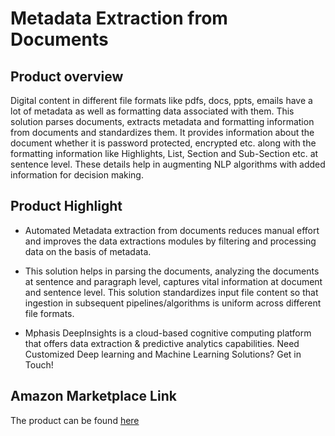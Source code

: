 # Metadata Extraction from Documents

## Product overview

Digital content in different file formats like pdfs, docs, ppts, emails have a lot of metadata as well as formatting data associated with them. This solution parses documents, extracts metadata and formatting information from documents and standardizes them. It provides information about the document whether it is password protected, encrypted etc. along with the formatting information like Highlights, List, Section and Sub-Section etc. at sentence level. These details help in augmenting NLP algorithms with added information for decision making.


## Product Highlight 

* Automated Metadata extraction from documents reduces manual effort and improves the data extractions modules by filtering and processing data on the basis of metadata.

* This solution helps in parsing the documents, analyzing the documents at sentence and paragraph level, captures vital information at document and sentence level. This solution standardizes input file content so that ingestion in subsequent pipelines/algorithms is uniform across different file formats.

* Mphasis DeepInsights is a cloud-based cognitive computing platform that offers data extraction & predictive analytics capabilities. Need Customized Deep learning and Machine Learning Solutions? Get in Touch!

## Amazon Marketplace Link
The product can be found [here](https://aws.amazon.com/marketplace/pp/prodview-jvlejghougdd2)
